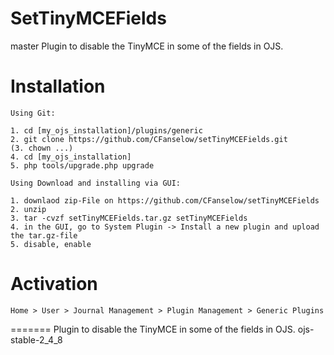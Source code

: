 # SetTinyMCEFields

 master
Plugin to disable the TinyMCE in some of the fields in OJS.

# Installation

```
Using Git:

1. cd [my_ojs_installation]/plugins/generic
2. git clone https://github.com/CFanselow/setTinyMCEFields.git
(3. chown ...)
4. cd [my_ojs_installation]
5. php tools/upgrade.php upgrade

Using Download and installing via GUI:

1. downlaod zip-File on https://github.com/CFanselow/setTinyMCEFields
2. unzip
3. tar -cvzf setTinyMCEFields.tar.gz setTinyMCEFields
4. in the GUI, go to System Plugin -> Install a new plugin and upload the tar.gz-file
5. disable, enable

```

# Activation

```
Home > User > Journal Management > Plugin Management > Generic Plugins
```
 
=======
Plugin to disable the TinyMCE in some of the fields in OJS. 
 ojs-stable-2_4_8
